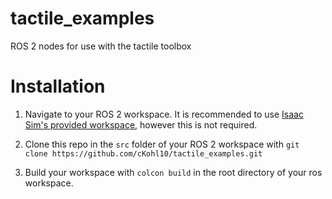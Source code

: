 # tactile_examples
ROS 2 nodes for use with the tactile toolbox

# Installation
1) Navigate to your ROS 2 workspace. It is recommended to use [Isaac Sim's provided workspace](https://github.com/isaac-sim/IsaacSim-ros_workspaces.git), however this is not required.

2) Clone this repo in the `src` folder of your ROS 2 workspace with `git clone https://github.com/cKohl10/tactile_examples.git`

3) Build your workspace with `colcon build` in the root directory of your ros workspace.
